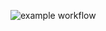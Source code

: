 ![example workflow](https://github.com/KULeuven-Diepenbeek/opdrachten-deel-1-2425-CTRL-Florian/actions/workflows/gradle.yml/badge.svg)